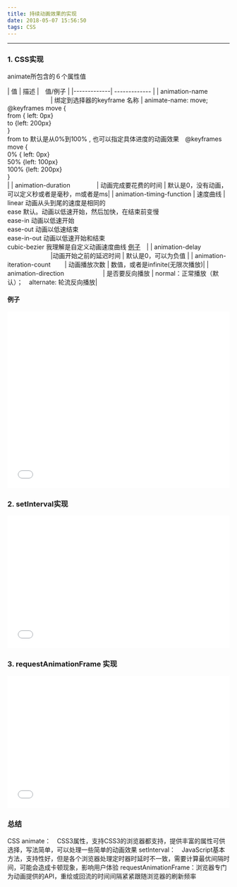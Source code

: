```yaml
---
title: 持续动画效果的实现
date: 2018-05-07 15:56:50
tags: CSS
---
```


------

### 1. CSS实现

animate所包含的６个属性值

|      值       |    描述      |　值/例子 |
|-------------| -------------   |
| animation-name   　　　　　　　| 绑定到选择器的keyframe 名称   | animate-name: move; <br/> @keyframes move { <br/>  from { left: 0px} <br/>to {left: 200px}<br/>}<br/> from to 默认是从0%到100% , 也可以指定具体进度的动画效果　@keyframes move { <br/> 0% { left: 0px} <br/>50% {left: 100px} <br/>100% {left: 200px}<br/>}<br/>|
| animation-duration    　　　　| 动画完成要花费的时间          | 默认是0，没有动画，可以定义秒或者是毫秒，m或者是ms|
| animation-timing-function    | 速度曲线                    | linear	动画从头到尾的速度是相同的<br/>ease	默认。动画以低速开始，然后加快，在结束前变慢<br/>ease-in	动画以低速开始<br/>ease-out	动画以低速结束<br/>ease-in-out	动画以低速开始和结束<br/>cubic-bezier 我理解是自定义动画速度曲线 [例子](http://yisibl.github.io/cubic-bezier/#.17,.67,.83,.67)　|
| animation-delay  　　　　　　　|动画开始之前的延迟时间          | 默认是0，可以为负值 |
| animation-iteration-count 　　| 动画播放次数                 | 数值，或者是infinite(无限次播放)|
| animation-direction 　　　　　　| 是否要反向播放               | normal：正常播放（默认）；　alternate: 轮流反向播放|

<!--more-->

#### 例子

<iframe height='400' scrolling='no' title='css-animate' src='//codepen.io/wangyuanlitin/embed/aGVZON/?height=300&theme-id=32936&default-tab=css,result&embed-version=2' frameborder='no' allowtransparency='true' allowfullscreen='true' style='width: 100%;'>See the Pen <a href='https://codepen.io/wangyuanlitin/pen/aGVZON/'>css-animate</a> by wangyuanli (<a href='https://codepen.io/wangyuanlitin'>@wangyuanlitin</a>) on <a href='https://codepen.io'>CodePen</a>.
</iframe>

### 2. setInterval实现

<iframe height='300' scrolling='no' title='js-animate' src='//codepen.io/wangyuanlitin/embed/ELbgoR/?height=300&theme-id=32936&default-tab=result&embed-version=2' frameborder='no' allowtransparency='true' allowfullscreen='true' style='width: 100%;'>See the Pen <a href='https://codepen.io/wangyuanlitin/pen/ELbgoR/'>js-animate</a> by wangyuanli (<a href='https://codepen.io/wangyuanlitin'>@wangyuanlitin</a>) on <a href='https://codepen.io'>CodePen</a>.
</iframe>

### 3. requestAnimationFrame 实现
<iframe height='300' scrolling='no' title='MGOjXO' src='//codepen.io/wangyuanlitin/embed/MGOjXO/?height=300&theme-id=32936&default-tab=js,result&embed-version=2' frameborder='no' allowtransparency='true' allowfullscreen='true' style='width: 100%;'>See the Pen <a href='https://codepen.io/wangyuanlitin/pen/MGOjXO/'>MGOjXO</a> by wangyuanli (<a href='https://codepen.io/wangyuanlitin'>@wangyuanlitin</a>) on <a href='https://codepen.io'>CodePen</a>.
</iframe>

### 总结

CSS animate：　CSS3属性，支持CSS3的浏览器都支持，提供丰富的属性可供选择，写法简单，可以处理一些简单的动画效果
setInterval：　JavaScript基本方法，支持性好，但是各个浏览器处理定时器时延时不一致，需要计算最优间隔时间，可能会造成卡顿现象，影响用户体验
requestAnimationFrame：浏览器专门为动画提供的API，重绘或回流的时间间隔紧紧跟随浏览器的刷新频率